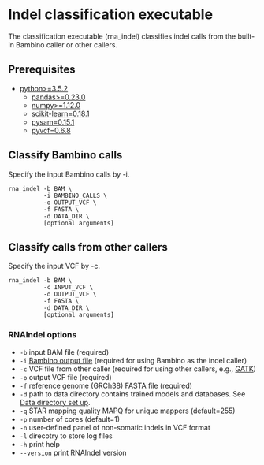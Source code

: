 # Indel classification executable 
The classification executable (rna_indel) classifies indel calls from the built-in Bambino caller or other callers.   

## Prerequisites
* [python>=3.5.2](https://www.python.org/downloads/)
    * [pandas>=0.23.0](https://pandas.pydata.org/)
    * [numpy>=1.12.0](https://www.scipy.org/scipylib/download.html)
    * [scikit-learn=0.18.1](http://scikit-learn.org/stable/install.html#)
    * [pysam=0.15.1](https://pysam.readthedocs.io/en/latest/index.html)
    * [pyvcf=0.6.8](https://pyvcf.readthedocs.io/en/latest/index.html)

## Classify Bambino calls
Specify the input Bambino calls by -i.
```
rna_indel -b BAM \
          -i BAMBINO_CALLS \
          -o OUTPUT_VCF \
          -f FASTA \
          -d DATA_DIR \
          [optional arguments]
```

## Classify calls from other callers
Specify the input VCF by -c.  
```
rna_indel -b BAM \
          -c INPUT_VCF \
          -o OUTPUT_VCF \
          -f FASTA \
          -d DATA_DIR \ 
          [optional arguments]
```

### RNAIndel options
* ```-b``` input BAM file (required)
* ```-i``` [Bambino output file](../Bambino) (required for using Bambino as the indel caller)
* ```-c``` VCF file from other caller (required for using other callers, e.g., [GATK](https://software.broadinstitute.org/gatk/))
* ```-o``` output VCF file (required)
* ```-f``` reference genome (GRCh38) FASTA file (required)
* ```-d``` path to data directory contains trained models and databases. See [Data directory set up](../README.md#data-directory-set-up). 
* ```-q``` STAR mapping quality MAPQ for unique mappers (default=255)
* ```-p``` number of cores (default=1)
* ```-n``` user-defined panel of non-somatic indels in VCF format
* ```-l``` direcotry to store log files
* ```-h``` print help
* ```--version``` print RNAIndel version

